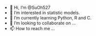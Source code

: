 - 👋 Hi, I’m @SuOh527
- 👀 I’m interested in statistic models.
- 🌱 I’m currently learning Python, R and C.
- 💞️ I’m looking to collaborate on ...
- 📫 How to reach me ...

<!---
SuOh527/SuOh527 is a ✨ special ✨ repository because its `README.md` (this file) appears on your GitHub profile.
You can click the Preview link to take a look at your changes.
--->
